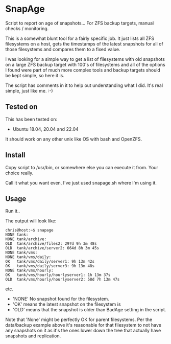# SnapAge

Script to report on age of snapshots...  For ZFS backup targets, manual checks / monitoring.

This is a somewhat blunt tool for a  fairly specific job.  It just lists all ZFS filesystems on a host, gets the timestamps of the latest snapshots for all of those filesystems and compares them to a fixed value.

I was looking for a simple way to get a list of filesystems with old snapshots on a large ZFS backup target with 100's of filesystems and all of the options I found were part of much more complex tools and backup targets should be kept simple, so here it is.

The script has comments in it to help out understanding what I did.  It's real simple, just like me. :-)

## Tested on

This has been tested on:
* Ubuntu 18.04, 20.04 and 22.04

It should work on any other unix like OS with bash and OpenZFS.

## Install

Copy script to /usr/bin, or somewhere else you can execute it from. Your choice really.

Call it what you want even, I've just used snapage.sh where I'm using it.

## Usage

Run it..

The output will look like:

```
chris@host:~$ snapage
NONE tank:
NONE tank/archive: 
OLD  tank/archive/files2: 297d 9h 3m 48s
OLD  tank/archive/server2: 664d 8h 3m 45s
NONE tank/vms:
NONE tank/vms/daily:
OK   tank/vms/daily/server1: 9h 13m 42s
OK   tank/vms/daily/server3: 9h 13m 48s
NONE tank/vms/hourly:
OK   tank/vms/hourly/hourlyserver1: 1h 13m 37s
OLD  tank/vms/hourly/hourlyserver2: 58d 7h 13m 47s
```

etc.
 * 'NONE' No snapshot found for the filesystem.
 * 'OK' means the latest snapshot on the filesystem is 
 * 'OLD' means that the snapshot is older than BadAge setting in the script.

Note that 'None' might be perfectly OK for parent filesystems.  Per the data/backup example above it's reasonable for that filesystem to not have any snapshots on it as it's the ones lower down the tree that actually have snapshots and replication.
